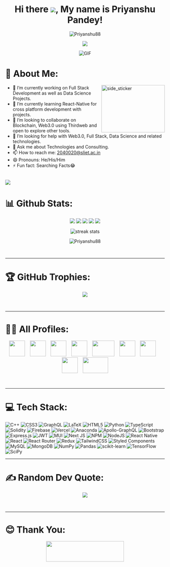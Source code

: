 <h1 align="center">
  Hi there <img src="https://user-images.githubusercontent.com/18350557/176309783-0785949b-9127-417c-8b55-ab5a4333674e.gif"/>, My name is Priyanshu Pandey!
</h1>
 <p align="center"> <img src="https://komarev.com/ghpvc/?username=Priyanshu88" alt="Priyanshu88" /> </p>


<p align="center">
<img src="https://readme-typing-svg.herokuapp.com?size=26&duration=2500&lines=I+am+an+Engineering+Student;I+am+a+Full-stack+Developer;I+am+a+Data+Sciene+Enthusiast;I+am+interested+in+Blockchain/Web3"/> 
</p>

<p align="center">
<img align="center" alt="GIF" src="https://i.pinimg.com/originals/e4/26/70/e426702edf874b181aced1e2fa5c6cde.gif" />
</p>

<!-- </br> 

<a href="#"><img  align = "center" width="100%" height="auto" src="https://i.imgur.com/iXuL1HG.png"/></a>

</br> -->
# 💫 About Me:
<img align="right" width=200px height=150px alt="side_sticker" src="https://media.giphy.com/media/TEnXkcsHrP4YedChhA/giphy.gif" />

- 🔭 I’m currently working on Full Stack Development as well as Data Science Projects.
- 🌱 I’m currently learning React-Native for cross platform development with projects.
- 👯 I’m looking to collaborate on Blockchain, Web3.0 using Thirdweb and open to explore other tools.
- 🤔 I’m looking for help with Web3.0, Full Stack, Data Science and related technologies.
- 💬 Ask me about Technologies and Consulting.
- 📫 How to reach me: 2040020@sliet.ac.in
- 😄 Pronouns: He/His/Him
- ⚡ Fun fact: Searching Facts😂
<!-- <img align="right" width=200px height=150px alt="side_sticker" src="https://media.giphy.com/media/TEnXkcsHrP4YedChhA/giphy.gif" />
 -->
<br>

<!-- 
<img align="right" width=200px height=150px alt="side_sticker" src="https://media.giphy.com/media/TEnXkcsHrP4YedChhA/giphy.gif" />
 -->

<img src="https://user-images.githubusercontent.com/73097560/115834477-dbab4500-a447-11eb-908a-139a6edaec5c.gif">

# 📊 Github Stats:
<p align="center">
<img src="http://github-profile-summary-cards.vercel.app/api/cards/profile-details?username=Priyanshu88&theme=2077">
<img src="http://github-profile-summary-cards.vercel.app/api/cards/repos-per-language?username=Priyanshu88&theme=2077">
<img src="http://github-profile-summary-cards.vercel.app/api/cards/most-commit-language?username=Priyanshu88&theme=2077">
<img src="http://github-profile-summary-cards.vercel.app/api/cards/stats?username=Priyanshu88&theme=2077">
<img src="http://github-profile-summary-cards.vercel.app/api/cards/productive-time?username=Priyanshu88&theme=2077&utcOffset=8">
<!-- <img src="https://github-readme-streak-stats.herokuapp.com/?user=Priyanshu88&theme=radical&hide_border=false"><br/> -->
 <p align="center" style="margin-right:0px;padding-right:0px">
<!-- <img alt="" src="https://github-readme-stats.vercel.app/api?username=Priyanshu88&show_icons=true&theme=radical&hide_border=false"> -->
  <img alt="streak stats" src="https://github-readme-streak-stats.herokuapp.com/?user=Priyanshu88&theme=radical&hide_border=false" />
  <p align="center"> <img src="https://github-readme-stats.vercel.app/api?username=Priyanshu88&show_icons=true&theme=radical" alt="Priyanshu88" /></p>
<!-- <img alt="streak stats" src="https://github-readme-streak-stats.herokuapp.com/?user=Priyanshu88&theme=radical&hide_border=false" /> -->
</p>
</p>
<br>
<hr>
<!-- https://github-readme-stats.vercel.app/api?username=anuraghazra&show_icons=true&theme=radical -->

# 🏆 GitHub Trophies:
<p align="center">
<img src="https://github-profile-trophy.vercel.app/?username=Priyanshu88&theme=radical&no-frame=false&no-bg=false&margin-w=4">
</p>
<br>
<hr>

# 👨‍💻 All Profiles:

<p align="center">
<a href="https://codeforces.com/profile/priyanshu90"><img src="https://cdn.iconscout.com/icon/free/png-256/code-forces-3628695-3029920.png" height="50" width="50"></a>&nbsp;&nbsp;&nbsp;&nbsp;<a href="https://www.codechef.com/users/priyanshu_76"><img src="https://s3.amazonaws.com/discourseproduction/original/1X/ba28115bd3d5badf6cce0eb175d5875dadee3b12.png" height="50" width="50"></a>&nbsp;&nbsp;&nbsp;&nbsp;<a href="https://www.kaggle.com/priyanshu00"><img src="https://cdn.icon-icons.com/icons2/2699/PNG/64/kaggle_logo_icon_168473.png" height="50" width="50"></a>&nbsp;&nbsp;&nbsp;&nbsp;<a href="https://leetcode.com/pandeypriyanshu833/"><img src="https://cdn.iconscout.com/icon/free/png-512/leetcode-3628885-3030025.png" height="50" width="50"></a>&nbsp;&nbsp;&nbsp;&nbsp;<a href="https://auth.geeksforgeeks.org/user/pandeypriyanshu833"><img src="https://media.geeksforgeeks.org/wp-content/uploads/20210628182253/gfglogo.png" height="50" width="70"></a>&nbsp;&nbsp;&nbsp;&nbsp;<a href="https://codepen.io/Priyanshu88"><img src="https://th.bing.com/th/id/R.b7384b7922d2b4a9db4f4c5e79726d3d?rik=UoE4NMwwix25sQ&pid=ImgRaw&r=0" height="50" width="50"></a>&nbsp;&nbsp;&nbsp;&nbsp;<a href="https://www.hackerrank.com/pandeypriyanshu3/"><img src="https://th.bing.com/th/id/R.341fcfa140e4446af9206ed186560035?rik=uvqdaIM8kBECUA&pid=ImgRaw&r=0" height="50" width="50"></a>&nbsp;&nbsp;&nbsp;&nbsp;<a href="https://www.hackerearth.com/@priyanshu477"><img src="https://www.ideaconnection.com/images/blogs/hackerearth-292.png" height="50" width="50"></a>&nbsp;&nbsp;&nbsp;&nbsp;<a href="https://unstop.com/u/priyanshupan5091"><img src="https://th.bing.com/th/id/R.c422d7329a659353eee2855c9dbae708?rik=1bkZeiSwZ0rqFQ&riu=http%3a%2f%2fbigdata.fsm.ac.in%2fassets%2fimg%2flogo%2funstop.png&ehk=y859kLn3zicmyqKdRiR03iMQlsCLI%2fGmRL%2bldGUUfVI%3d&risl=&pid=ImgRaw&r=0" height="50" width="80"></a>
</p>
<br>
<hr>

<!-- # 💫 About Me:
🔭 I’m currently working on<br>👯 I’m looking to collaborate on<br>🤝 I’m looking for help with<br>🌱 I’m currently learning<br>💬 Ask me about<br>⚡ Fun fact

 -->
<!-- <p align='center'>
<img src="https://media.giphy.com/media/WFZvB7VIXBgiz3oDXE/giphy.gif" width="200" height="200" frameBorder="0" class="giphy-embed" allowFullScreen></img></p>
<br> -->
# 💻 Tech Stack:
![C++](https://img.shields.io/badge/c++-%2300599C.svg?style=plastic&logo=c%2B%2B&logoColor=white) ![CSS3](https://img.shields.io/badge/css3-%231572B6.svg?style=plastic&logo=css3&logoColor=white) ![GraphQL](https://img.shields.io/badge/-GraphQL-E10098?style=plastic&logo=graphql&logoColor=white) ![LaTeX](https://img.shields.io/badge/latex-%23008080.svg?style=plastic&logo=latex&logoColor=white) ![HTML5](https://img.shields.io/badge/html5-%23E34F26.svg?style=plastic&logo=html5&logoColor=white) ![Python](https://img.shields.io/badge/python-3670A0?style=plastic&logo=python&logoColor=ffdd54) ![TypeScript](https://img.shields.io/badge/typescript-%23007ACC.svg?style=plastic&logo=typescript&logoColor=white) ![Solidity](https://img.shields.io/badge/Solidity-%23363636.svg?style=plastic&logo=solidity&logoColor=white) ![Firebase](https://img.shields.io/badge/firebase-%23039BE5.svg?style=plastic&logo=firebase) ![Vercel](https://img.shields.io/badge/vercel-%23000000.svg?style=plastic&logo=vercel&logoColor=white) ![Anaconda](https://img.shields.io/badge/Anaconda-%2344A833.svg?style=plastic&logo=anaconda&logoColor=white) ![Apollo-GraphQL](https://img.shields.io/badge/-ApolloGraphQL-311C87?style=plastic&logo=apollo-graphql) ![Bootstrap](https://img.shields.io/badge/bootstrap-%23563D7C.svg?style=plastic&logo=bootstrap&logoColor=white) ![Express.js](https://img.shields.io/badge/express.js-%23404d59.svg?style=plastic&logo=express&logoColor=%2361DAFB) ![JWT](https://img.shields.io/badge/JWT-black?style=plastic&logo=JSON%20web%20tokens) ![MUI](https://img.shields.io/badge/MUI-%230081CB.svg?style=plastic&logo=material-ui&logoColor=white) ![Next JS](https://img.shields.io/badge/Next-black?style=plastic&logo=next.js&logoColor=white) ![NPM](https://img.shields.io/badge/NPM-%23000000.svg?style=plastic&logo=npm&logoColor=white) ![NodeJS](https://img.shields.io/badge/node.js-6DA55F?style=plastic&logo=node.js&logoColor=white) ![React Native](https://img.shields.io/badge/react_native-%2320232a.svg?style=plastic&logo=react&logoColor=%2361DAFB) ![React](https://img.shields.io/badge/react-%2320232a.svg?style=plastic&logo=react&logoColor=%2361DAFB) ![React Router](https://img.shields.io/badge/React_Router-CA4245?style=plastic&logo=react-router&logoColor=white) ![Redux](https://img.shields.io/badge/redux-%23593d88.svg?style=plastic&logo=redux&logoColor=white) ![TailwindCSS](https://img.shields.io/badge/tailwindcss-%2338B2AC.svg?style=plastic&logo=tailwind-css&logoColor=white) ![Styled Components](https://img.shields.io/badge/styled--components-DB7093?style=plastic&logo=styled-components&logoColor=white) ![MySQL](https://img.shields.io/badge/mysql-%2300f.svg?style=plastic&logo=mysql&logoColor=white) ![MongoDB](https://img.shields.io/badge/MongoDB-%234ea94b.svg?style=plastic&logo=mongodb&logoColor=white) ![NumPy](https://img.shields.io/badge/numpy-%23013243.svg?style=plastic&logo=numpy&logoColor=white) ![Pandas](https://img.shields.io/badge/pandas-%23150458.svg?style=plastic&logo=pandas&logoColor=white) ![scikit-learn](https://img.shields.io/badge/scikit--learn-%23F7931E.svg?style=plastic&logo=scikit-learn&logoColor=white) ![TensorFlow](https://img.shields.io/badge/TensorFlow-%23FF6F00.svg?style=plastic&logo=TensorFlow&logoColor=white) ![SciPy](https://img.shields.io/badge/SciPy-%230C55A5.svg?style=plastic&logo=scipy&logoColor=%white)
<br>
<hr>


# ✍️ Random Dev Quote:
<p align="center">
<img src="https://quotes-github-readme.vercel.app/api?type=vetical&theme=radical">
</p>
<br>
<hr>




# 😊 Thank You:
<p align="center">
  <img src="https://media.giphy.com/media/jpVnC65DmYeyRL4LHS/giphy.gif" width="70%" height="65px">
</p>	
 
<!-- ### 😂 Random Dev Meme
<img src="https://random-memer.herokuapp.com/" width="512px"/>

[![](https://visitcount.itsvg.in/api?id=Priyanshu88&icon=4&color=4)](https://visitcount.itsvg.in)
-->
<!-- Proudly created with GPRM ( https://gprm.itsvg.in ) -->
